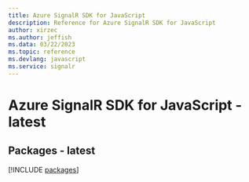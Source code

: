 ```yaml
---
title: Azure SignalR SDK for JavaScript
description: Reference for Azure SignalR SDK for JavaScript
author: xirzec
ms.author: jeffish
ms.data: 03/22/2023
ms.topic: reference
ms.devlang: javascript
ms.service: signalr
---
```

# Azure SignalR SDK for JavaScript - latest
## Packages - latest
[!INCLUDE [packages](signalr-index.md)]